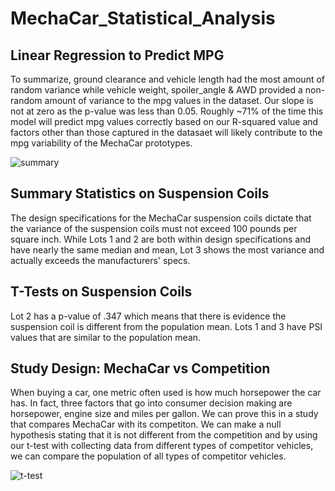 # MechaCar_Statistical_Analysis

## Linear Regression to Predict MPG
  To summarize, ground clearance and vehicle length had the most amount of random variance while vehicle weight, spoiler_angle & AWD provided a non-random amount of variance to the mpg values in the dataset. Our slope is not at zero as the p-value was less than 0.05. Roughly ~71% of the time this model will predict mpg values correctly based on our R-squared value and factors other than those captured in the datasaet will likely contribute to the mpg variability of the MechaCar prototypes.

![summary](https://user-images.githubusercontent.com/71358697/107325293-604c1100-6a5e-11eb-94cc-f6042a37c28f.png)

## Summary Statistics on Suspension Coils
  The design specifications for the MechaCar suspension coils dictate that the variance of the suspension coils must not exceed 100 pounds per square inch. While Lots 1 and 2 are both within design specifications and have nearly the same median and mean, Lot 3 shows the most variance and actually exceeds the manufacturers' specs.

## T-Tests on Suspension Coils
  Lot 2 has a p-value of .347 which means that there is evidence the suspension coil is different from the population mean. Lots 1 and 3 have PSI values that are similar to the population mean. 

## Study Design: MechaCar vs Competition
  When buying a car, one metric often used is how much horsepower the car has. In fact, three factors that go into consumer decision making are horsepower, engine size and miles per gallon. We can prove this in a study that compares MechaCar with its competiton. We can make a null hypothesis stating that it is not different from the competition and by using our t-test with collecting data from different types of competitor vehicles, we can compare the population of all types of competitor vehicles.

![t-test](https://user-images.githubusercontent.com/71358697/107325294-60e4a780-6a5e-11eb-8fb2-1bacb4a4777c.png)
